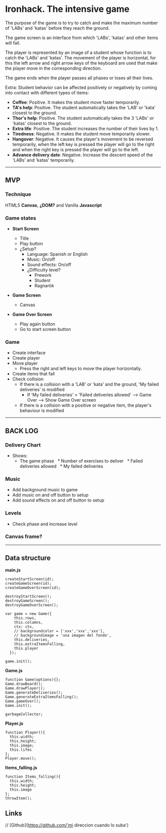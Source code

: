 # Ironhack. The intensive game

The purpose of the game is to try to catch and make the maximum number of 'LABs' and 'katas' before they reach the ground.

The game screen is an interface from which 'LABs', 'katas' and other items will fall.

The player is represented by an image of a student whose function is to catch the 'LABs' and 'katas'.
The movement of the player is horizontal, for this the left arrow and right arrow keys of the keyboard are used that make the player move in the corresponding direction.

The game ends when the player passes all phases or loses all their lives.

Extra: Student behavior can be affected positively or negatively by coming into contact with different types of items:

- __Coffee__: Positive. It makes the student move faster temporarily.
- __TA's help__: Positive. The student automatically takes the 'LAB' or 'kata' closest to the ground.
- __Thor's help__: Positive. The student automatically takes the 3 'LABs' or 'katas' closest to the ground.
- __Extra life__: Positive. The student increases the number of their lives by 1.
- __Tiredness__: Negative. It makes the student move temporarily slower.
- __Hangover__: Negative. It causes the player's movement to be reversed temporarily, when the left key is pressed the player will go to the right and when the right key is pressed the player will go to the left.
- __Advance delivery date__: Negative. Increase the descent speed of the 'LABs' and 'katas' temporarily.

* * *

## MVP
### Technique
HTML5 __Canvas__, __¿DOM?__ and Vanilla __Javascript__

### Game states
* __Start Screen__
	
  * Title
  * Play button
  * ¿Setup?
    * Language: Spanish or English
    * Music: On/off
    * Sound effects: On/off
    * ¿Difficulty level?
      * Prework
      * Student
      * Ragnarök
     
     
* __Game Screen__

  * Canvas


* __Game Over Screen__

  * Play again button
  * Go to start screen button

### Game

* Create interface
* Create player
* Move player
  * Press the right and left keys to move the player horizontally.
* Create items that fall
* Check collision
  * If there is a collision with a 'LAB' or 'kata' and the ground, 'My failed deliveries' is modified
    * If 'My failed deliveries' > 'Failed deliveries allowed' --> Game Over --> Show Game Over screen
  * If there is a collision with a positive or negative item, the player's behaviour is modified

* * *

## BACK LOG

### Delivery Chart
* Shows:
  * The game phase
  * Number of exercises to deliver
  * Failed deliveries allowed
  * My failed deliveries

### Music
* Add background music to game
* Add music on and off button to setup
* Add sound effects on and off button to setup

### Levels
* Check phase and increase level

### Canvas frame?

* * *

## Data structure

__main.js__

````
createStartScreen(id);
createGameScreen(id);
createGameOverScreen(id);

destroyStartScreen();
destroyGameScreen();
destroyGameOverScreen();

var game = new Game({
    this.rows,
    this.columns,
    ctx: ctx,
    // backgroundcolor = ['xxx','xxx','xxx'],
    // backgroundimage = 'una imagen del fondo',
    this.deliveries,
    this.extraItemsFalling,
    this.player
  });

game.init();

````
__Game.js__

````
function Game(options){};
Game.drawBoard();
Game.drawPlayer();
Game.generateDeliveries();
Game.generateExtraItemsFalling();
Game.gameOver();
Game.init();

garbageCollector;
````

__Player.js__

````
function Player(){
  this.width;
  this.height;
  this.image;
  this.lifes
};
Player.move();
````


__Items_falling.js__

````
function Items_falling(){
  this.width;
  this.height;
  this.image
};
throwItem();
````

## Links

// [Github](https://github.com/'mi direccion cuando lo suba')